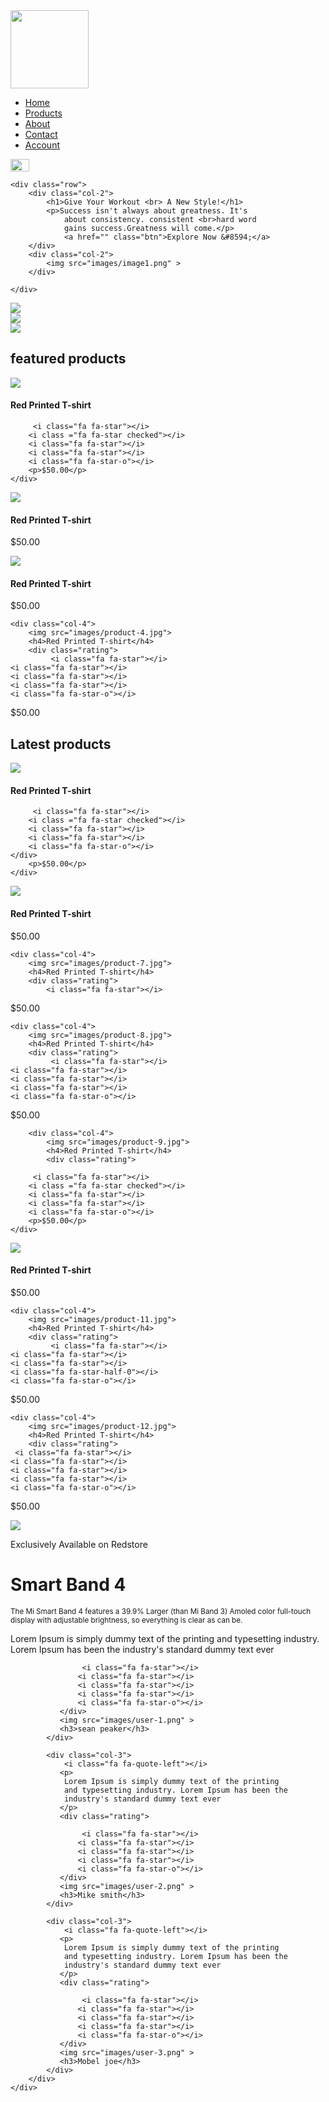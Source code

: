 <!DOCTYPE html>
<html lang="en">
<head>
    <meta charset="UTF-8">
    <meta name="viewport" content="width=device-width, initial-scale=1.0">
    <title>Ecommerce</title>
     <link rel="stylesheet" href="style.css">
     <link rel="stylesheet" href="https://cdn.jsdelivr.net/npm/
     @fortawesome/fontawesome-free@6.4.2/css/fontawesome.min.css">



</head>
<body>
    <div class="header">
    <div class="container">
    <div class="navbar">
        <div class="logo">
            <img src="images/logo.png" width="125px">
        </div>
        <nav>
            <ul>
               <li><a href="">Home</a></li>
               <li><a href="">Products</a></li>
               <li><a href="">About</a></li>
               <li><a href="">Contact</a></li>
               <li><a href="">Account</a></li>
            </ul>
        </nav>
        <img src="images/cart.png" width=" 30px" height=" 20px">
    </div>

    <div class="row">
        <div class="col-2">
            <h1>Give Your Workout <br> A New Style!</h1>
            <p>Success isn't always about greatness. It's 
                about consistency. consistent <br>hard word 
                gains success.Greatness will come.</p>
                <a href="" class="btn">Explore Now &#8594;</a>
        </div>
        <div class="col-2">
            <img src="images/image1.png" >
        </div>
       
    </div>
</div>
</div>

<!-----featured categories----->

<div class="categories">
    <div class="small-container">
    <div class="row">
        <div class="col-3">
        <img src="images/category-1.jpg">
        </div>
        <div class="col-3">
            <img src="images/category-2.jpg">
        </div>
        <div class="col-3">
            <img src="images/category-3.jpg">
        </div>
    </div>
</div>
</div>
<!--------featured products---->

<div class="small-container">
    <h2 : class="title"> featured products</h2>
    <div class="row">
        <div class="col-4">
            <img src="images/product-1.jpg">
            <h4>Red Printed T-shirt</h4>
            <div class="rating">

         <i class="fa fa-star"></i>
        <i class ="fa fa-star checked"></i>
        <i class="fa fa-star"></i>
        <i class="fa fa-star"></i>
        <i class="fa fa-star-o"></i>
        <p>$50.00</p>
    </div>
   
</div>

<div class="col-4">
    <img src="images/product-2.jpg">
    <h4>Red Printed T-shirt</h4>
    <div class="rating"> 
<i class="fa fa-star"></i>
<i class="fa fa-star"></i>
<i class="fa fa-star"></i>
<i class="fa fa-star"></i>
<i class="fa fa-star-o"></i>
</div>
<p>$50.00</p>
</div> 



   <div class="col-4">
        <img src="images/product-3.jpg">
        <h4>Red Printed T-shirt</h4>
        <div class="rating">
             <i class="fa fa-star"></i>
    <i class="fa fa-star"></i>
    <i class="fa fa-star"></i>
    <i class="fa fa-star-half-0"></i>
    <i class="fa fa-star-o"></i>
</div>
<p>$50.00</p>
</div>



    <div class="col-4">
        <img src="images/product-4.jpg">
        <h4>Red Printed T-shirt</h4>
        <div class="rating">
             <i class="fa fa-star"></i>
    <i class="fa fa-star"></i>
    <i class="fa fa-star"></i>
    <i class="fa fa-star"></i>
    <i class="fa fa-star-o"></i>
</div>
<p>$50.00</p>
</div>
</div>
    
   <h2 class="title">Latest products</h2>
   <div class="row">
        <div class="col-4">
            <img src="images/product-5.jpg">
            <h4>Red Printed T-shirt</h4>
            <div class="rating">

         <i class="fa fa-star"></i>
        <i class ="fa fa-star checked"></i>
        <i class="fa fa-star"></i>
        <i class="fa fa-star"></i>
        <i class="fa fa-star-o"></i>
    </div>
        <p>$50.00</p>
    </div>
   

   
<div class="col-4">
    <img src="images/product-6.jpg">
    <h4>Red Printed T-shirt</h4>
    <div class="rating"> 
<i class="fa fa-star"></i>
<i class="fa fa-star"></i>
<i class="fa fa-star"></i>
<i class="fa fa-star"></i>
<i class="fa fa-star-o"></i>
</div>
<p>$50.00</p>
</div> 



    <div class="col-4">
        <img src="images/product-7.jpg">
        <h4>Red Printed T-shirt</h4>
        <div class="rating">
            <i class="fa fa-star"></i>
   <i class="fa fa-star"></i>
   <i class="fa fa-star"></i>
   <i class="fa fa-star-half-0"></i>
   <i class="fa fa-star-o"></i>
</div>
<p>$50.00</p>
</div>



    <div class="col-4">
        <img src="images/product-8.jpg">
        <h4>Red Printed T-shirt</h4>
        <div class="rating">
             <i class="fa fa-star"></i>
    <i class="fa fa-star"></i>
    <i class="fa fa-star"></i>
    <i class="fa fa-star"></i>
    <i class="fa fa-star-o"></i>
</div>
<p>$50.00</p>
</div>

    
    
        <div class="col-4">
            <img src="images/product-9.jpg">
            <h4>Red Printed T-shirt</h4>
            <div class="rating">

         <i class="fa fa-star"></i>
        <i class ="fa fa-star checked"></i>
        <i class="fa fa-star"></i>
        <i class="fa fa-star"></i>
        <i class="fa fa-star-o"></i>
        <p>$50.00</p>
    </div>
   
</div>

<div class="col-4">
    <img src="images/product-10.jpg">
    <h4>Red Printed T-shirt</h4>
    <div class="rating"> 
        <i class="fa fa-star"></i>
        <i class="fa fa-star"></i>
        <i class="fa fa-star"></i>
        <i class="fa fa-star"></i>
        <i class="fa fa-star-o"></i>
        </div>
<p>$50.00</p>
</div> 



    <div class="col-4">
        <img src="images/product-11.jpg">
        <h4>Red Printed T-shirt</h4>
        <div class="rating">
             <i class="fa fa-star"></i>
    <i class="fa fa-star"></i>
    <i class="fa fa-star"></i>
    <i class="fa fa-star-half-0"></i>
    <i class="fa fa-star-o"></i>
</div>
<p>$50.00</p>
</div>



    <div class="col-4">
        <img src="images/product-12.jpg">
        <h4>Red Printed T-shirt</h4>
        <div class="rating">
     <i class="fa fa-star"></i>
    <i class="fa fa-star"></i>
    <i class="fa fa-star"></i>
    <i class="fa fa-star"></i>
    <i class="fa fa-star-o"></i>
</div>
<p>$50.00</p>
</div>

   
</div>

<div class="offer">
    <div class="small-container">
        <div class="row">
            <div class="col-2">
                <img src="images/exclusive.png" class=" image-png ">
            </div>
            <div class="col-2">
                <p>Exclusively Available on Redstore</p>
                <h1>Smart Band 4</h1>
                <small>The Mi Smart Band 4 features a 39.9% Larger
                    (than Mi Band 3) Amoled color full-touch display
                    with adjustable brightness, so everything is clear 
                    as can be.
                </small>
            </div>
        </div>
    </div>
</div>
 

<div class="testimonial">
    <div class="small-container">
        <div class="row">
            <div class="col-3">
                <i class="fa fa-quote-left"></i>
               <p>
                Lorem Ipsum is simply dummy text of the printing
                and typesetting industry. Lorem Ipsum has been the 
                industry's standard dummy text ever
               </p> 
               <div class="rating">
        
                    <i class="fa fa-star"></i>
                   <i class="fa fa-star"></i>
                   <i class="fa fa-star"></i>
                   <i class="fa fa-star"></i>
                   <i class="fa fa-star-o"></i>
               </div>
               <img src="images/user-1.png" >
               <h3>sean peaker</h3>
            </div>

            <div class="col-3">
                <i class="fa fa-quote-left"></i>
               <p>
                Lorem Ipsum is simply dummy text of the printing
                and typesetting industry. Lorem Ipsum has been the 
                industry's standard dummy text ever
               </p> 
               <div class="rating">
        
                    <i class="fa fa-star"></i>
                   <i class="fa fa-star"></i>
                   <i class="fa fa-star"></i>
                   <i class="fa fa-star"></i>
                   <i class="fa fa-star-o"></i>
               </div>
               <img src="images/user-2.png" >
               <h3>Mike smith</h3>
            </div>

            <div class="col-3">
                <i class="fa fa-quote-left"></i>
               <p>
                Lorem Ipsum is simply dummy text of the printing
                and typesetting industry. Lorem Ipsum has been the 
                industry's standard dummy text ever
               </p> 
               <div class="rating">
        
                    <i class="fa fa-star"></i>
                   <i class="fa fa-star"></i>
                   <i class="fa fa-star"></i>
                   <i class="fa fa-star"></i>
                   <i class="fa fa-star-o"></i>
               </div>
               <img src="images/user-3.png" >
               <h3>Mobel joe</h3>
            </div>
        </div>
    </div>
</div>
</body>
</html>
</head>
<body>
   
